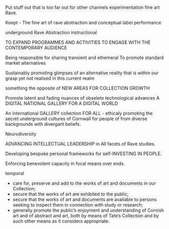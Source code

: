 Put stuff out that is too far out for other channels
experimentation 
fine art Rave.

Koept - The fine art of rave abstraction and conceptual label performance

underground 
Rave 
Abstraction
instructional


TO EXPAND PROGRAMMES AND ACTIVITIES TO ENGAGE WITH THE CONTEMPORARY AUDIENCE

Being responsible for sharing transient and ethemeral 
To promote standard market alternatives

Sustainably promoting glimpses of an alternative reality that is within our grasp yet not realised in this current realm

something the opposite of NEW AREAS FOR COLLECTION GROWTH

Promote latent and fading nuances of obselete technological advances A DIGITAL NATIONAL GALLERY FOR A DIGITAL WORLD

An international GALLERY collection FOR ALL - ethicaly promoting the secret underground cultures of Cornwall for people of from diverse backgrounds with divergant beliefs.

Neurodiversity

ADVANCING INTELLECTUAL LEADERSHIP in All facets of Rave studies.

Developing bespoke personal frameworks for self-INVESTING IN PEOPLE.

Enforcing benevolent capacity in focal means over ends.

temporal 



- care for, preserve and add to the works of art and documents in our Collection; 
- secure that the works of art are exhibited to the public; 
- secure that the works of art and documents are available to persons seeking to inspect them in connection with study or research; 
- generally promote the public’s enjoyment and understanding of Cornish art and of abstract and  art, both by means of Tate’s Collection and by such other means as it considers appropriate.
<!--stackedit_data:
eyJoaXN0b3J5IjpbMTI4ODA0Mzg2NiwtNDUwMTI0MTU1LDE4NT
I1ODg2NDVdfQ==
-->